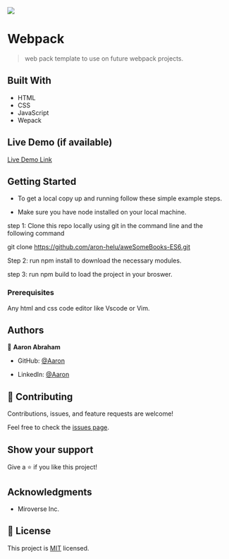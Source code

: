 ![](https://img.shields.io/badge/Microverse-blueviolet)

# Webpack

> web pack template to use on future webpack projects.

## Built With

- HTML
- CSS
- JavaScript
- Wepack

## Live Demo (if available)

[Live Demo Link](https://livedemo.com)


## Getting Started

- To get a local copy up and running follow these simple example steps.

- Make sure you have node installed on your local machine.

step 1: Clone this repo locally using git in the command line and the following command

git clone https://github.com/aron-helu/aweSomeBooks-ES6.git

Step 2: run npm install to download the necessary modules.

step 3: run npm build to load the project in your broswer.

### Prerequisites

Any html and css code editor like Vscode or Vim.


## Authors

👤 **Aaron Abraham**

- GitHub: [@Aaron](https://github.com/aron-helu)

- LinkedIn: [@Aaron](https://www.linkedin.com/in/aron-abraham-90a4321b0/)


## 🤝 Contributing

Contributions, issues, and feature requests are welcome!

Feel free to check the [issues page](../../issues/).



## Show your support

Give a ⭐️ if you like this project!

## Acknowledgments

- Miroverse Inc.


## 📝 License

This project is [MIT](./MIT.md) licensed.


